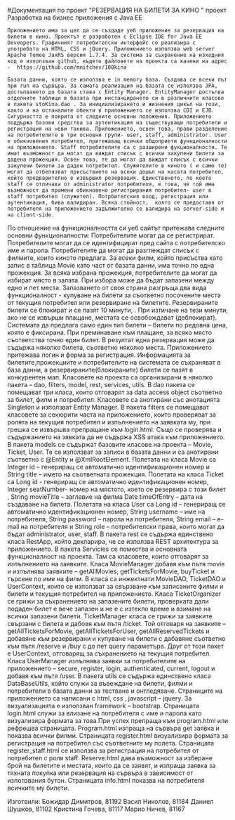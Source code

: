 

#Документация  по проект "РЕЗЕРВАЦИЯ НА БИЛЕТИ ЗА КИНО " проект Разработка на бизнес приложения с Java EE

	Приложението има за цел да се създаде уеб приложение за резервация на билети в кино. Проектът е разработен с Eclipse IDE for Java EE Deveopers. Графичният потребителски интерфейс се реализира с употребата на HTML, CSS и jQuery. Приложението използва web server Аpache Тomee JaxRS версия 1.7.4. За система за съхранение на изходния код е използван github, където файловете на проекта са качени на адрес -  https://github.com/mnitchev/100kina

	Базата данни, която се използва е in memory база. Създава се всеки път при run на сървъра. За самата реализация на базата се използва JPA, достъпването до базата става с Entity Manager. EntityManager достъпва отделните таблици в базата при инстанцирането си в различните класове в пакета stoKina.dao . За инициализирането и жизнения цикъл на този, както и на останалите обекти в приложението се използва CDI и EJB. 
	Сигурността е покрита от следните основни положения. Приложението поддържа базови средства за аутентикация на съществуващи потребители и регистрация на нови такива. Приложението, освен това, прави разделение на потребителите в три основни групи- user, staff, administrator. User е обикновения потребител, притежаващ всички общоприети функционалности на приложението. Staff потребителите са с разширени фукционалности. Те имат възможност да могат да виждат списък с всички закупени билети за дадена прожекция. Освен това, те да могат да виждат списък с всички закупени билети за даден потребител. Служителите в киното ( и само те) могат да отбелязват присъствието на всеки дошъл на касата потребител, който предварително е извършил резервация. Единственото, по което staff се отличава от administrator потребителя, е това, че той има възможност да промени обикновено регистрирания потребител- user в staff потребител (служител). Потрбителския вход, регистрация или аутентикация, бива валидиран. Всяка стойност,  която се предоставя от потребителя на приложението задължително се валидира на server-side и на client-side.
По отношение на функционалността си уеб сайтът притежава следните
основни функционалности: 
	Потребителите могат да се регистрират.
	Потребителите могат да се идентифицират пред сайта с потребителско име 	и парола.
	Потребителите да могат да разглеждат списък с филмите, които киното 	предлага. 
	За всеки филм, който присъства като запис в таблица Movie като част от базата данни, има точно по една прожекция.
	За всяка избрана прожекция, потребителите да могат да избират място в залата. При избора може да бъдат запазени между едно и пет места. 	Запазването от своя страна разгръща два вида функционалност - купуване на билети за съответно посочените места от текущия потребител или резервиране на билетите. Резервираните билети се блокират и се пазят 10 минути, . При изтичане на тези минути, ако не се извърши плащане, местата 	се освобождават (деблокират).  Системата да предлага само един тип 	билети – билети по редовна цена, която е фиксирана.
	 При преминаване към плащане, за всяко място съответства точно един 	билет. В резултат една резервация може да съдържа няколко билета, съответно няколко места. Приложението притежава логин и форма за регистрация. Информацията за билетите,прожекциите и потребителите на системата се съхраняват в база данни, а резервираните(блокираните) билети се пазят в конкурентен мап. 
Класовете на проекта са организирани в няколко пакета – dao, filters, model, rest, services, utils. В dao пакета се помещават три класа, които отговарят за data access object съответно за билет, филм и потребител. Класовете са анотирани със анотацията Singleton и използват Entity Manager. В пакета filters се помещават класовете за секюрити часта на приложението, които проверяват за ролята на текущия потребител и изпълнението на заявката му, при грешка се извършва препращане към login.html. Също се проверява и съдържанието на зявката да не съдържа XSS атака към приложението. В пакета models се съдържат базовите класове на проекта – Movie, Ticket, User. Те се използват за записи в базата данни и са анотирани съответно с @Entity и @XmlRootElement. Полетата на класа Movie са Integer id – генериращ се автоматично идентификационен номер и String title – името на съответната прожекция. Полетата на класа Ticket са Long id - генериращ се автоматично идентификационен номер, Integer seatNumber- номер на мястото, което се резервира с този билет , String movieTitle – заглавие на филма  Date timeOfEntry – дата на създаване на билета. Полетата на класа User са Long id – генериращ се автоматично идентификационен номер, String username – име на потребителя, String password – парола на потребителя,  String email – e-mail на потребителя и String role – потребителски права, които могат да бъдат administrator, user, staff. В пакета rest се съдържа единствено класа RestApp, който декларира, че се използва REST архитектура за приложението. В пакета Servicies се помества и основната функционалност на проекта. Там са класовете, които отговарят за изпълнението на заявките. Класа MovieManager добавя към пътя movie и изпълнява заявките – getAllMovies, getTicketsForMovie, buyTicket и търсене по име на филм. В класа са инжектнати MovieDAO, TicketDAO и UserContext, които се използват за свързване към записаните филми и билети и текущия потребител на приложението. Класа TicketOrganizer се грижи за съхранението на запазените билети, проверката дали подаден билет е вече запазен и не е с изтекло време и взимане на всички запазени билети. TicketManager класа се грижи за заявките свързани с билета и дабовя към пътя /ticket. Той отговаря на заявките – getAllTicketsForMovie, getAllTicketsForUser, getAllReservedTickets и добавяне към резервирани и купуване на билети с дабавяне съответно към пътя /reserve и /buy с до пет query параметъра. Друг от този пакет е UserContext, отговарящ за съхранението на текущия потребител. Класа UserManager изпълнява заявки за потребителите на приложението – secure, register, login, authenticated, current, logout и добавя към пътя /user. В пакета utils се съдържа единствено класа DataBaseUtils, който служи за въвеждане на билети, филми и потребители в базата данни за тестване и онгледяване. Страниците на приложението са написани с html, css , javascript – jquery. За визуализацията е използван framework – bootstrap. Страницата login.html служи за влизане на потребителя с име и парола като визуализира формата за това.При успех препраща към program.html или рефрешва страницата. Program.html изпраща на сървъра get заявка и показва всички филми. Страницата register.html визуализира формата за регистрация на потребител със съответните му полета. Страницата register_staff.html се използва за регистрация на потребител от потребител с роля staff. Reserve.html дава възможност за изберане брой на билетите и местата, които да се заявят, и изпраща заявка за тяхната покупка или резервация на сървъра в зависимост от използвания бутон. Страницата info.html показва на потребителя всичките му билети.    


Изготвили:
Божидар Димитров, 81192
Васил Николов, 81184
Даниел Шушков, 81102
Кристина Гочева, 81117
Марио Ничев, 81167

